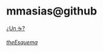 # mmasias@github


[¿Un ☕?](https://www.buymeacoffee.com/mmasias)

*[theEsquema](acercaDeEsquema.md)*

